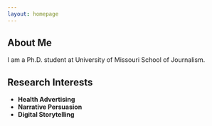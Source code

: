 ```yaml
---
layout: homepage
---
```


## About Me

I am a Ph.D. student at University of Missouri School of Journalism.

## Research Interests

- **Health Advertising**
- **Narrative Persuasion**
- **Digital Storytelling**

<!-- ## News

- **[Feb. 2020]** Our paper about incremental learning is accepted to CVPR 2020.
- **[Feb. 2020]** We will host the ACM Multimedia Asia 2020 conference in Singapore!
- **[Sept. 2019]** Our paper about few-shot learning is accepted to NeurIPS 2019.
- **[Mar. 2019]** Our paper about few-shot learning is accepted to CVPR 2019.

{% include_relative _includes/publications.md %}

{% include_relative _includes/services.md %}-->
